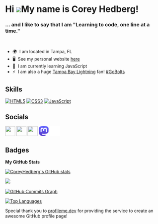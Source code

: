 # Hi ![](https://user-images.githubusercontent.com/18350557/176309783-0785949b-9127-417c-8b55-ab5a4333674e.gif)My name is Corey Hedberg!

### ... and I like to say that I am "Learning to code, one line at a time."

<br>

- 🌍  I am located in Tampa, FL
- 🖥️  See my personal website [here](https://coreyhedberg.dev)
- 🧠  I am currently learning JavaScript
- ⚡  I am also a huge [Tampa Bay Lightning](https://www.nhl.com/lightning) fan! [#GoBolts](https://techhub.social/tags/GoBolts)

## Skills

<p align="left">
<a href="https://developer.mozilla.org/en-US/docs/Glossary/HTML5" target="_blank" rel="noreferrer"><img src="https://raw.githubusercontent.com/danielcranney/readme-generator/main/public/icons/skills/html5-colored.svg" width="40" height="40" alt="HTML5" /></a>
<a href="https://www.w3.org/TR/CSS/#css" target="_blank" rel="noreferrer"><img src="https://raw.githubusercontent.com/danielcranney/readme-generator/main/public/icons/skills/css3-colored.svg" width="40" height="40" alt="CSS3" /></a>
<a href="https://developer.mozilla.org/en-US/docs/Web/JavaScript" target="_blank" rel="noreferrer"><img src="https://raw.githubusercontent.com/danielcranney/readme-generator/main/public/icons/skills/javascript-colored.svg" width="40" height="40" alt="JavaScript" /></a>
</p>

## Socials

<p align="left"> <a href="https://discord.com/users/CoreyH#1378" target="_blank" rel="noreferrer"><img src="https://raw.githubusercontent.com/danielcranney/readme-generator/main/public/icons/socials/discord.svg" width="32" height="32" /></a> <a href="https://www.github.com/CoreyHedberg" target="_blank" rel="noreferrer"><img src="https://raw.githubusercontent.com/danielcranney/readme-generator/main/public/icons/socials/github-dark.svg" width="32" height="32" /></a> <a href="https://www.linkedin.com/in/coreyhedberg" target="_blank" rel="noreferrer"><img src="https://raw.githubusercontent.com/danielcranney/readme-generator/main/public/icons/socials/linkedin.svg" width="32" height="32" /></a> <a href="https://techhub.social/@chedberg" target="_blank" rel="noreferrer"><img src="./images/mastodon.svg" width="32" height="32"/></a>
<a href="https://www.freecodecamp.org/coreyhedberg" target="_blank" rel="noreferrer"><img src="./images/free_code_camp.svg" width="32" height="32"/></a></p>

## Badges

<b>My GitHub Stats</b>

<a href="http://www.github.com/CoreyHedberg"><img src="https://github-readme-stats.vercel.app/api?username=CoreyHedberg&show_icons=true&hide=&count_private=true&title_color=0891b2&text_color=ffffff&icon_color=0891b2&bg_color=1c1917&hide_border=true&show_icons=true" alt="CoreyHedberg's GitHub stats" /></a>

<a href="http://www.github.com/CoreyHedberg"><img src="https://github-readme-streak-stats.herokuapp.com/?user=CoreyHedberg&stroke=ffffff&background=1c1917&ring=0891b2&fire=0891b2&currStreakNum=ffffff&currStreakLabel=0891b2&sideNums=ffffff&sideLabels=ffffff&dates=ffffff&hide_border=true" /></a>

<a href="http://www.github.com/CoreyHedberg"><img src="https://github-readme-activity-graph.cyclic.app/graph?username=CoreyHedberg&bg_color=1c1917&color=ffffff&line=0891b2&point=ffffff&area_color=1c1917&area=true&hide_border=true&custom_title=GitHub%20Commits%20Graph" alt="GitHub Commits Graph" /></a>

<a href="https://github.com/CoreyHedberg" align="left"><img src="https://github-readme-stats.vercel.app/api/top-langs/?username=CoreyHedberg&langs_count=10&title_color=0891b2&text_color=ffffff&icon_color=0891b2&bg_color=1c1917&hide_border=true&locale=en&custom_title=Top%20%Languages" alt="Top Languages" /></a>

Special thank you to [profileme.dev](https://www.profileme.dev/) for providing the service to create an awesome GitHub profile page!
